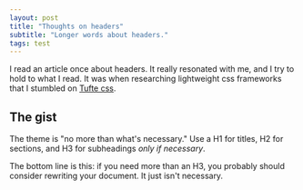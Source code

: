 ```yaml
---
layout: post
title: "Thoughts on headers"
subtitle: "Longer words about headers."
tags: test
---
```

I read an article once about headers. It really resonated with me, and I try to hold to what I read. It was when researching lightweight css frameworks that I stumbled on [Tufte css](https://edwardtufte.github.io/tufte-css/).

## The gist
The theme is "no more than what's necessary." Use a H1 for titles, H2 for sections, and H3 for subheadings *only if necessary*.

The bottom line is this: if you need more than an H3, you probably should consider rewriting your document. It just isn't necessary.
